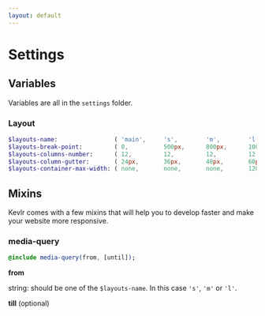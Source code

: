 ```yaml
---
layout: default
---
```


# Settings

## Variables

Variables are all in the `settings` folder.

### Layout

```sass
$layouts-name:                ( 'main',     's',        'm',        'l'        );
$layouts-break-point:         ( 0,          500px,      800px,      1000px     );
$layouts-columns-number:      ( 12,         12,         12,         12         );
$layouts-column-gutter:       ( 24px,       36px,       48px,       60px       );
$layouts-container-max-width: ( none,       none,       none,       1200px     );
```

## Mixins

Kevlr comes with a few mixins that will help you to develop faster and make your website more responsive.

### media-query

```sass
@include media-query(from, [until]);
```

**from**

string: should be one of the `$layouts-name`. In this case `'s'`, `'m'` or `'l'`.

**till** (optional)
